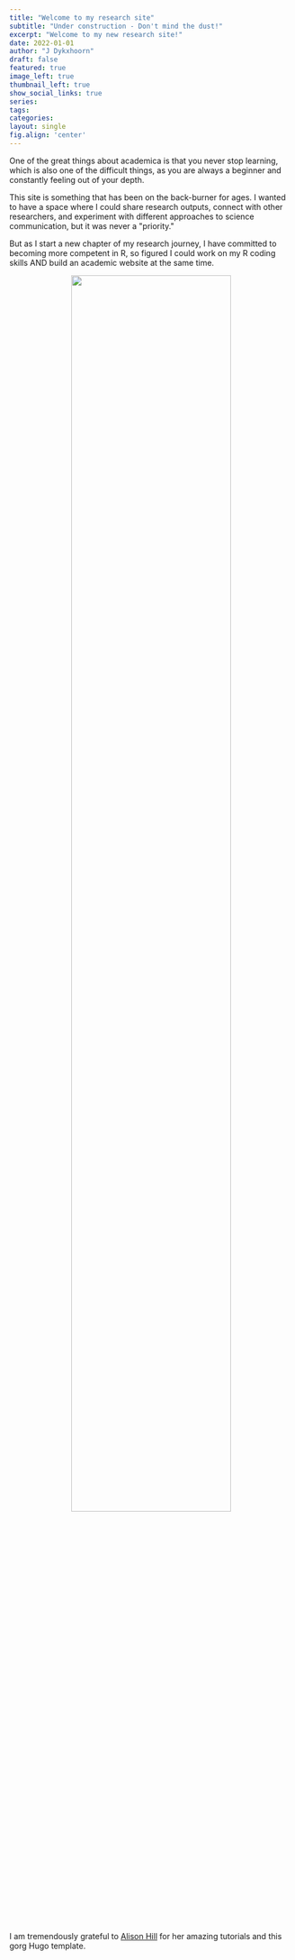 ```yaml
---
title: "Welcome to my research site"
subtitle: "Under construction - Don't mind the dust!"
excerpt: "Welcome to my new research site!"
date: 2022-01-01
author: "J Dykxhoorn"
draft: false
featured: true
image_left: true
thumbnail_left: true
show_social_links: true
series:
tags: 
categories:
layout: single
fig.align: 'center'
---
```


One of the great things about academica is that you never stop learning, which is also one of the difficult things, as you are always a beginner and constantly feeling out of your depth. 

This site is something that has been on the back-burner for ages. I wanted to have a space where I could share research outputs, connect with other researchers, and experiment with different approaches to science communication, but it was never a "priority."

But as I start a new chapter of my research journey, I have committed to becoming more competent in R, so figured I could work on my R coding skills AND build an academic website at the same time. 

<div class="figure" style="text-align: center">
<img src="https://media.giphy.com/media/jUDvU0mBA9trNjOV3e/giphy-downsized-large.gif" alt=" " width="75%" />
<p class="caption"> </p>
</div>



I am tremendously grateful to [Alison Hill](https://www.apreshill.com/) for her amazing tutorials and this gorg Hugo template. 



